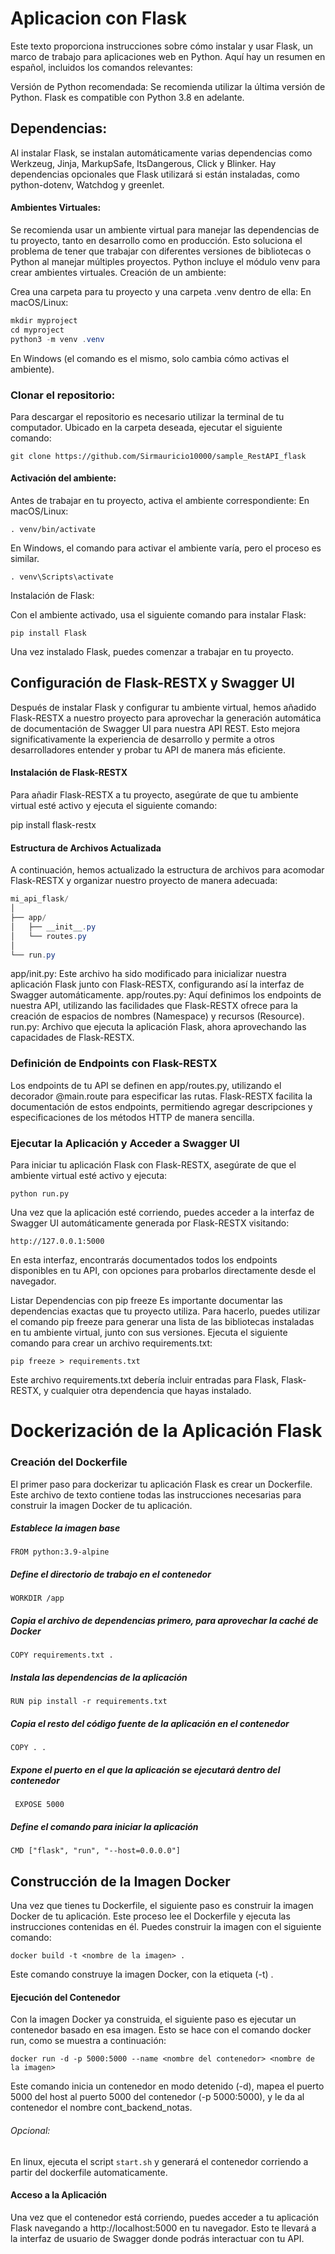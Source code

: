 # Aplicacion con Flask

Este texto proporciona instrucciones sobre cómo instalar y usar Flask, un marco de trabajo para aplicaciones web en Python. Aquí hay un resumen en español, incluidos los comandos relevantes:

Versión de Python recomendada: Se recomienda utilizar la última versión de Python. Flask es compatible con Python 3.8 en adelante.

## Dependencias:

Al instalar Flask, se instalan automáticamente varias dependencias como Werkzeug, Jinja, MarkupSafe, ItsDangerous, Click y Blinker.
Hay dependencias opcionales que Flask utilizará si están instaladas, como python-dotenv, Watchdog y greenlet.

#### Ambientes Virtuales:

Se recomienda usar un ambiente virtual para manejar las dependencias de tu proyecto, tanto en desarrollo como en producción.
Esto soluciona el problema de tener que trabajar con diferentes versiones de bibliotecas o Python al manejar múltiples proyectos.
Python incluye el módulo venv para crear ambientes virtuales.
Creación de un ambiente:

Crea una carpeta para tu proyecto y una carpeta .venv dentro de ella:
En macOS/Linux:
```c#
mkdir myproject
cd myproject
python3 -m venv .venv
```
En Windows (el comando es el mismo, solo cambia cómo activas el ambiente).

### Clonar el repositorio:

Para descargar el repositorio es necesario utilizar la terminal de tu computador. Ubicado en la carpeta deseada, ejecutar el siguiente comando:

``` git clone https://github.com/Sirmauricio10000/sample_RestAPI_flask ```

#### Activación del ambiente:


Antes de trabajar en tu proyecto, activa el ambiente correspondiente:
En macOS/Linux:

```. venv/bin/activate ```

En Windows, el comando para activar el ambiente varía, pero el proceso es similar.

```. venv\Scripts\activate ```

Instalación de Flask:

Con el ambiente activado, usa el siguiente comando para instalar Flask:

``` pip install Flask ```

Una vez instalado Flask, puedes comenzar a trabajar en tu proyecto.


## Configuración de Flask-RESTX y Swagger UI

Después de instalar Flask y configurar tu ambiente virtual, hemos añadido Flask-RESTX a nuestro proyecto para aprovechar la generación automática de documentación de Swagger UI para nuestra API REST. Esto mejora significativamente la experiencia de desarrollo y permite a otros desarrolladores entender y probar tu API de manera más eficiente.

#### Instalación de Flask-RESTX
Para añadir Flask-RESTX a tu proyecto, asegúrate de que tu ambiente virtual esté activo y ejecuta el siguiente comando:

pip install flask-restx

#### Estructura de Archivos Actualizada
A continuación, hemos actualizado la estructura de archivos para acomodar Flask-RESTX y organizar nuestro proyecto de manera adecuada:

```c#
mi_api_flask/
│
├── app/
│   ├── __init__.py
│   └── routes.py
│
└── run.py
```

app/init.py: Este archivo ha sido modificado para inicializar nuestra aplicación Flask junto con Flask-RESTX, configurando así la interfaz de Swagger automáticamente.
app/routes.py: Aquí definimos los endpoints de nuestra API, utilizando las facilidades que Flask-RESTX ofrece para la creación de espacios de nombres (Namespace) y recursos (Resource).
run.py: Archivo que ejecuta la aplicación Flask, ahora aprovechando las capacidades de Flask-RESTX.

### Definición de Endpoints con Flask-RESTX
Los endpoints de tu API se definen en app/routes.py, utilizando el decorador @main.route para especificar las rutas. Flask-RESTX facilita la documentación de estos endpoints, permitiendo agregar descripciones y especificaciones de los métodos HTTP de manera sencilla.

### Ejecutar la Aplicación y Acceder a Swagger UI
Para iniciar tu aplicación Flask con Flask-RESTX, asegúrate de que el ambiente virtual esté activo y ejecuta:

``` python run.py ```

Una vez que la aplicación esté corriendo, puedes acceder a la interfaz de Swagger UI automáticamente generada por Flask-RESTX visitando:

``` http://127.0.0.1:5000 ```

En esta interfaz, encontrarás documentados todos los endpoints disponibles en tu API, con opciones para probarlos directamente desde el navegador.

Listar Dependencias con pip freeze
Es importante documentar las dependencias exactas que tu proyecto utiliza. Para hacerlo, puedes utilizar el comando pip freeze para generar una lista de las bibliotecas instaladas en tu ambiente virtual, junto con sus versiones. Ejecuta el siguiente comando para crear un archivo requirements.txt:


``` pip freeze > requirements.txt ```

Este archivo requirements.txt debería incluir entradas para Flask, Flask-RESTX, y cualquier otra dependencia que hayas instalado.



# Dockerización de la Aplicación Flask

### Creación del Dockerfile
El primer paso para dockerizar tu aplicación Flask es crear un Dockerfile. Este archivo de texto contiene todas las instrucciones necesarias para construir la imagen Docker de tu aplicación.


##### Establece la imagen base
``` FROM python:3.9-alpine ```

##### Define el directorio de trabajo en el contenedor
``` WORKDIR /app ```

##### Copia el archivo de dependencias primero, para aprovechar la caché de Docker
``` COPY requirements.txt . ```

##### Instala las dependencias de la aplicación
``` RUN pip install -r requirements.txt ```

##### Copia el resto del código fuente de la aplicación en el contenedor
``` COPY . . ```

##### Expone el puerto en el que la aplicación se ejecutará dentro del contenedor
```  EXPOSE 5000 ```

##### Define el comando para iniciar la aplicación
``` CMD ["flask", "run", "--host=0.0.0.0"] ```


## Construcción de la Imagen Docker
Una vez que tienes tu Dockerfile, el siguiente paso es construir la imagen Docker de tu aplicación. Este proceso lee el Dockerfile y ejecuta las instrucciones contenidas en él. Puedes construir la imagen con el siguiente comando:

``` docker build -t <nombre de la imagen> . ```

Este comando construye la imagen Docker, con la etiqueta (-t) <nombre de la imagen> .

#### Ejecución del Contenedor
Con la imagen Docker ya construida, el siguiente paso es ejecutar un contenedor basado en esa imagen. Esto se hace con el comando docker run, como se muestra a continuación:

```docker run -d -p 5000:5000 --name <nombre del contenedor> <nombre de la imagen> ```

Este comando inicia un contenedor en modo detenido (-d), mapea el puerto 5000 del host al puerto 5000 del contenedor (-p 5000:5000), y le da al contenedor el nombre cont_backend_notas.

###### Opcional:
En linux, ejecuta el script  ``` start.sh ``` y generará el contenedor corriendo a partir del dockerfile automaticamente.

#### Acceso a la Aplicación
Una vez que el contenedor está corriendo, puedes acceder a tu aplicación Flask navegando a http://localhost:5000 en tu navegador. Esto te llevará a la interfaz de usuario de Swagger donde podrás interactuar con tu API.

